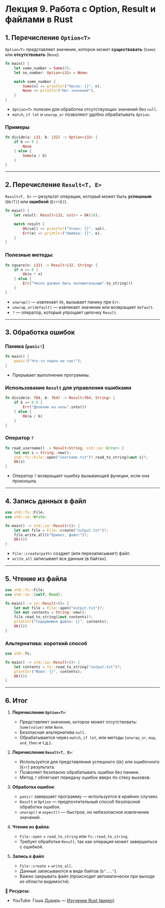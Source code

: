 # Лекция 9. Работа с Option, Result и файлами в Rust

## 1. Перечисление `Option<T>`

`Option<T>` представляет значение, которое может **существовать** (`Some`) или **отсутствовать** (`None`).

```rust
fn main() {
    let some_number = Some(5);
    let no_number: Option<i32> = None;

    match some_number {
        Some(n) => println!("Число: {}", n),
        None => println!("Нет значения"),
    }
}
```

* `Option<T>` полезен для обработки отсутствующих значений без `null`.
* `match`, `if let` и `unwrap_or` позволяют удобно обрабатывать `Option`.

### Примеры

```rust
fn divide(a: i32, b: i32) -> Option<i32> {
    if b == 0 {
        None
    } else {
        Some(a / b)
    }
}
```

---

## 2. Перечисление `Result<T, E>`

`Result<T, E>` — результат операции, который может быть **успешным** (`Ok(T)`) или **ошибкой** (`Err(E)`).

```rust
fn main() {
    let result: Result<i32, &str> = Ok(10);

    match result {
        Ok(val) => println!("Успех: {}", val),
        Err(e) => println!("Ошибка: {}", e),
    }
}
```

### Полезные методы:

```rust
fn square(n: i32) -> Result<i32, String> {
    if n >= 0 {
        Ok(n * n)
    } else {
        Err("Число должно быть положительным".to_string())
    }
}
```

* `unwrap()` — извлекает `Ok`, вызывает панику при `Err`.
* `unwrap_or(default)` — извлекает значение или возвращает `default`.
* `?` — оператор, который упрощает цепочку `Result`.

---

## 3. Обработка ошибок

### Паника (`panic!`)

```rust
fn main() {
    panic!("Что-то пошло не так!");
}
```

* Прерывает выполнение программы.

### Использование `Result` для управления ошибками

```rust
fn divide(a: f64, b: f64) -> Result<f64, String> {
    if b == 0.0 {
        Err("Деление на ноль".into())
    } else {
        Ok(a / b)
    }
}
```

### Оператор `?`

```rust
fn read_username() -> Result<String, std::io::Error> {
    let mut s = String::new();
    std::fs::File::open("username.txt")?.read_to_string(&mut s)?;
    Ok(s)
}
```

* Оператор `?` возвращает ошибку вызывающей функции, если она произошла.

---

## 4. Запись данных в файл

```rust
use std::fs::File;
use std::io::Write;

fn main() -> std::io::Result<()> {
    let mut file = File::create("output.txt")?;
    file.write_all(b"Привет, файл!")?;
    Ok(())
}
```

* `File::create(path)` создает (или перезаписывает) файл.
* `write_all` записывает все данные (в байтах).

---

## 5. Чтение из файла

```rust
use std::fs::File;
use std::io::{self, Read};

fn main() -> io::Result<()> {
    let mut file = File::open("output.txt")?;
    let mut contents = String::new();
    file.read_to_string(&mut contents)?;
    println!("Содержимое файла: {}", contents);
    Ok(())
}
```

### Альтернатива: короткий способ

```rust
use std::fs;

fn main() -> std::io::Result<()> {
    let contents = fs::read_to_string("output.txt")?;
    println!("Файл: {}", contents);
    Ok(())
}
```

---

## 6. Итог

1. **Перечисление `Option<T>`**:

   * Представляет значение, которое может отсутствовать: `Some(value)` или `None`.
   * Безопасная альтернатива `null`.
   * Обрабатывается через `match`, `if let`, или методы (`unwrap_or`, `map`, `and_then` и т.д.).

2. **Перечисление `Result<T, E>`**:

   * Используется для представления успешного (`Ok`) или ошибочного (`Err`) результата.
   * Позволяет безопасно обрабатывать ошибки без паники.
   * Метод `?` облегчает передачу ошибок вверх по стеку вызовов.

3. **Обработка ошибок**:

   * `panic!` завершает программу — используется в крайних случаях.
   * `Result` и `Option` — предпочтительный способ безопасной обработки ошибок.
   * `unwrap()` и `expect()` — быстрое, но небезопасное извлечение значений.

4. **Чтение из файла**:

   * `File::open` + `read_to_string` или `fs::read_to_string`.
   * Требует обработки `Result`, так как операция может завершиться с ошибкой.

5. **Запись в файл**:

   * `File::create` + `write_all`.
   * Данные записываются в виде байтов (`b"..."`).
   * Важно закрывать файл (происходит автоматически при выходе из области видимости).

🚀 **Ресурсы:**

* YouTube: Гоша Дударь — [Изучение Rust (видео)](https://www.youtube.com/watch?v=0Ta8VEjYSFM&list=PL0lO_mIqDDFU_3UaxCF6p98ELxXpAyHpW&index=9)

